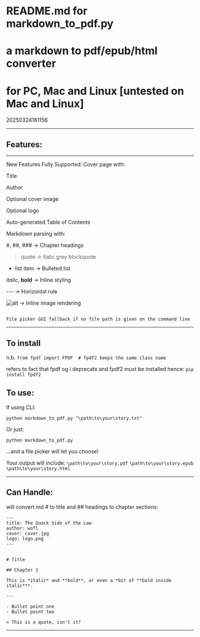 # README.md for markdown_to_pdf.py
# a markdown to pdf/epub/html converter
# for PC, Mac and Linux [untested on Mac and Linux]

20250324181156

---

## Features:

---

New Features Fully Supported:
Cover page with:

Title

Author

Optional cover image

Optional logo

Auto-generated Table of Contents

Markdown parsing with:

#, ##, ### → Chapter headings

> quote → Italic grey blockquote

- list item → Bulleted list

*italic*, **bold** → Inline styling

--- → Horizontal rule

![alt](image.jpg) → Inline image rendering

``` blocks → Monospaced code sections

File picker GUI fallback if no file path is given on the command line
```

---


## To install
n.b. 
`from fpdf import FPDF  # fpdf2 keeps the same class name`

refers to fact that fpdf og i deprecate and fpdf2 must be installed hence:
`pip install fpdf2`


## To use:
If using CLI:

`python markdown_to_pdf.py "\path\to\your\story.txt"`

Or just:

`python markdown_to_pdf.py`

…and a file picker will let you choose!

Your output will include:
`\path\to\your\story.pdf`
`\path\to\your\story.epub`
`\path\to\your\story.html`

---

## Can Handle:
will convert md # to title and ## headings to chapter sections:


```
---
title: The Quack Side of the Law
author: wofl
cover: cover.jpg
logo: logo.png
---


# Title

## Chapter 1

This is *italic* and **bold**, or even a *bit of **bold inside italic***.

---

- Bullet point one
- Bullet point two

> This is a quote, isn't it?
```

---